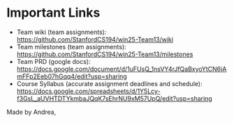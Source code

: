 
# Important Links
- Team wiki (team assignments): https://github.com/StanfordCS194/win25-Team13/wiki
- Team milestones (team assignments): https://github.com/StanfordCS194/win25-Team13/milestones
- Team PRD (google docs): https://docs.google.com/document/d/1uFUsQ_1nsVY4rJfQaBxyoYtCN6jAmFFp2Eeb07hGqq4/edit?usp=sharing
- Course Syllabus (accurate assignment deadlines and schedule): https://docs.google.com/spreadsheets/d/1Y5Lcy-f3GsL_aUVHTDTYkmbaJQqK7sEhrNU9xM57UpQ/edit?usp=sharing

Made by Andrea,

